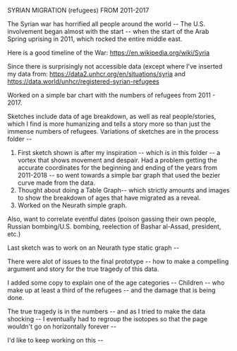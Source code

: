 SYRIAN MIGRATION (refugees) FROM 2011-2017

The Syrian war has horrified all people around the world -- The U.S. involvement began almost with the start -- when the start of the Arab Spring uprising in 2011, which rocked the entire middle east.

Here is a good timeline of the War:   https://en.wikipedia.org/wiki/Syria

Since there is surprisingly not accessible data (except where I've inserted my data from:  https://data2.unhcr.org/en/situations/syria
and https://data.world/unhcr/registered-syrian-refugees

Worked on a simple bar chart with the numbers of refugees from 2011 - 2017.

Sketches include data of age breakdown, as well as real people/stories, which I find is more humanizing and tells a story more so than just the immense numbers of refugees.  Variations of sketches are in the process folder -- 

1.  First sketch shown is after my inspiration -- which is in this folder -- a vortex that shows movement and despair.  Had a problem getting the accurate coordinates for the beginning and ending of the years from 2011-2018 -- so went towards a simple bar graph that used the bezier curve made from the data.
2.  Thought about doing a Table Graph-- which strictly amounts and images to show the breakdown of ages that have migrated as a reveal.  
3.  Worked on the Neurath simple graph.

Also, want to correlate eventful dates (poison gassing their own people, Russian bombing/U.S. bombing, reelection of  Bashar al-Assad, president, etc.)

Last sketch was to work on an Neurath type static graph -- 

There were alot of issues to the final prototype -- how to make a compelling argument and story for the true tragedy of this data.

I added some copy to explain one of the age categories -- Children -- who make up at least a third of the refugees -- and the damage that is being done.

The true tragedy is in the numbers -- and as I tried to make the data shocking -- I eventually had to regroup the isotopes so that the page wouldn't go on horizontally forever -- 

I'd like to keep working on this -- 


